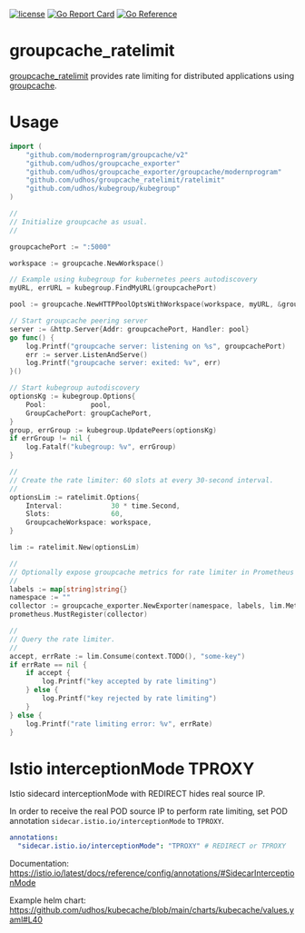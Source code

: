 [![license](http://img.shields.io/badge/license-MIT-blue.svg)](https://github.com/udhos/groupcache_ratelimit/blob/main/LICENSE)
[![Go Report Card](https://goreportcard.com/badge/github.com/udhos/groupcache_ratelimit)](https://goreportcard.com/report/github.com/udhos/groupcache_ratelimit)
[![Go Reference](https://pkg.go.dev/badge/github.com/udhos/groupcache_ratelimit.svg)](https://pkg.go.dev/github.com/udhos/groupcache_ratelimit)

# groupcache_ratelimit

[groupcache_ratelimit](https://github.com/udhos/groupcache_ratelimit) provides rate limiting for distributed applications using [groupcache](https://github.com/modernprogram/groupcache).

# Usage

```go
import (
    "github.com/modernprogram/groupcache/v2"
    "github.com/udhos/groupcache_exporter"
    "github.com/udhos/groupcache_exporter/groupcache/modernprogram"
    "github.com/udhos/groupcache_ratelimit/ratelimit"
    "github.com/udhos/kubegroup/kubegroup"
)

//
// Initialize groupcache as usual.
//

groupcachePort := ":5000"

workspace := groupcache.NewWorkspace()

// Example using kubegroup for kubernetes peers autodiscovery
myURL, errURL = kubegroup.FindMyURL(groupcachePort)

pool := groupcache.NewHTTPPoolOptsWithWorkspace(workspace, myURL, &groupcache.HTTPPoolOptions{})

// Start groupcache peering server
server := &http.Server{Addr: groupcachePort, Handler: pool}
go func() {
    log.Printf("groupcache server: listening on %s", groupcachePort)
    err := server.ListenAndServe()
    log.Printf("groupcache server: exited: %v", err)
}()

// Start kubegroup autodiscovery
optionsKg := kubegroup.Options{
    Pool:           pool,
    GroupCachePort: groupCachePort,
}
group, errGroup := kubegroup.UpdatePeers(optionsKg)
if errGroup != nil {
    log.Fatalf("kubegroup: %v", errGroup)
}

//
// Create the rate limiter: 60 slots at every 30-second interval.
//
optionsLim := ratelimit.Options{
    Interval:            30 * time.Second,
    Slots:               60,
    GroupcacheWorkspace: workspace,
}

lim := ratelimit.New(optionsLim)

//
// Optionally expose groupcache metrics for rate limiter in Prometheus format.
//
labels := map[string]string{}
namespace := ""
collector := groupcache_exporter.NewExporter(namespace, labels, lim.MetricsExporter())
prometheus.MustRegister(collector)

//
// Query the rate limiter.
//
accept, errRate := lim.Consume(context.TODO(), "some-key")
if errRate == nil {
    if accept {
        log.Printf("key accepted by rate limiting")
    } else {
        log.Printf("key rejected by rate limiting")
    }
} else {
    log.Printf("rate limiting error: %v", errRate)
}
```

# Istio interceptionMode TPROXY

Istio sidecard interceptionMode with REDIRECT hides real source IP.

In order to receive the real POD source IP to perform rate limiting,
set POD annotation `sidecar.istio.io/interceptionMode` to `TPROXY`.

```yaml
annotations:
  "sidecar.istio.io/interceptionMode": "TPROXY" # REDIRECT or TPROXY
```

Documentation: https://istio.io/latest/docs/reference/config/annotations/#SidecarInterceptionMode

Example helm chart: https://github.com/udhos/kubecache/blob/main/charts/kubecache/values.yaml#L40
